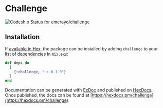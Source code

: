 # Challenge

[![Codeship Status for emerayo/challenge](https://app.codeship.com/projects/3ab3b4a0-483f-0137-a8b9-32f2faa68042/status?branch=master)](https://app.codeship.com/projects/337799)

## Installation

If [available in Hex](https://hex.pm/docs/publish), the package can be installed
by adding `challenge` to your list of dependencies in `mix.exs`:

```elixir
def deps do
  [
    {:challenge, "~> 0.1.0"}
  ]
end
```

Documentation can be generated with [ExDoc](https://github.com/elixir-lang/ex_doc)
and published on [HexDocs](https://hexdocs.pm). Once published, the docs can
be found at [https://hexdocs.pm/challenge](https://hexdocs.pm/challenge).

